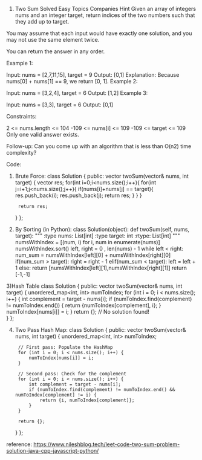 1. Two Sum
Solved
Easy
Topics
Companies
Hint
Given an array of integers nums and an integer target, return indices of the two numbers such that they add up to target.

You may assume that each input would have exactly one solution, and you may not use the same element twice.

You can return the answer in any order.

 

Example 1:

Input: nums = [2,7,11,15], target = 9
Output: [0,1]
Explanation: Because nums[0] + nums[1] == 9, we return [0, 1].
Example 2:

Input: nums = [3,2,4], target = 6
Output: [1,2]
Example 3:

Input: nums = [3,3], target = 6
Output: [0,1]
 

Constraints:

2 <= nums.length <= 104
-109 <= nums[i] <= 109
-109 <= target <= 109
Only one valid answer exists.
 

Follow-up: Can you come up with an algorithm that is less than O(n2) time complexity?


Code:
1) Brute Force:
class Solution {
public:
    vector<int> twoSum(vector<int>& nums, int target) {
        vector<int> res;
        for(int i=0;i<nums.size();i++){
            for(int j=i+1;j<nums.size();j++){
                if(nums[i]+nums[j] == target){
                    res.push_back(i);
                    res.push_back(j);
                    return res;
                }
            }
        }

        return res;
    }
};

2) By Sorting (in Python):
    class Solution(object):
    def twoSum(self, nums, target):
        """
        :type nums: List[int]
        :type target: int
        :rtype: List[int]
        """
        numsWithIndex = [(num, i) for i, num in enumerate(nums)]
        numsWithIndex.sort()
        left, right = 0 , len(nums) - 1
        while left < right:
            num_sum = numsWithIndex[left][0] + numsWithIndex[right][0]
            if(num_sum > target):
                right = right - 1
            elif(num_sum < target):
                left = left + 1
            else:
                return [numsWithIndex[left][1],numsWithIndex[right][1]]
        return [-1,-1]

3)Hash Table
class Solution {
public:
    vector<int> twoSum(vector<int>& nums, int target) {
    unordered_map<int, int> numToIndex;
    for (int i = 0; i < nums.size(); i++) {
        int complement = target - nums[i];
        if (numToIndex.find(complement) != numToIndex.end()) {
            return {numToIndex[complement], i};
        }
        numToIndex[nums[i]] = i;
    }
    return {}; // No solution found!    
    }
};

4) Two Pass Hash Map:
class Solution {
public:
    vector<int> twoSum(vector<int>& nums, int target) {
        unordered_map<int, int> numToIndex;
        
        // First pass: Populate the HashMap
        for (int i = 0; i < nums.size(); i++) {
            numToIndex[nums[i]] = i;
        }
        
        // Second pass: Check for the complement
        for (int i = 0; i < nums.size(); i++) {
            int complement = target - nums[i];
            if (numToIndex.find(complement) != numToIndex.end() && numToIndex[complement] != i) {
                return {i, numToIndex[complement]};
            }
        }
        
        return {};
    }
};

reference:  https://www.nileshblog.tech/leet-code-two-sum-problem-solution-java-cpp-javascript-python/




